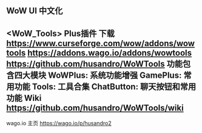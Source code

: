 WoW UI 中文化
-----------------------

<WoW_Tools> Plus插件
下载
  https://www.curseforge.com/wow/addons/wowtools
  https://addons.wago.io/addons/wowtools
  https://github.com/husandro/WoWTools
功能包含四大模块
  WoWPlus: 系统功能增强
  GamePlus: 常用功能
  Tools: 工具合集
  ChatButton: 聊天按钮和常用功能
Wiki
  https://github.com/husandro/WoWTools/wiki
------------------------

wago.io 主页
https://wago.io/p/husandro2
